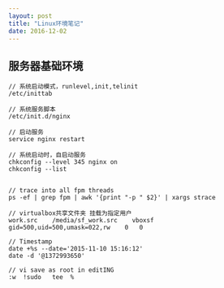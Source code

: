 ```yaml
---
layout: post
title: "Linux环境笔记"
date: 2016-12-02
---
```


## 服务器基础环境

    // 系统启动模式，runlevel,init,telinit
    /etc/inittab

    // 系统服务脚本
    /etc/init.d/nginx

    // 启动服务
    service nginx restart

    // 系统启动时，自启动服务
    chkconfig --level 345 nginx on
    chkconfig --list 
    
    
    // trace into all fpm threads  
    ps -ef | grep fpm | awk '{print "-p " $2}' | xargs strace

    // virtualbox共享文件夹 挂载为指定用户  
    work.src    /media/sf_work.src    vboxsf    gid=500,uid=500,umask=022,rw    0   0

    // Timestamp
    date +%s --date='2015-11-10 15:16:12'
    date -d '@1372993650'

    // vi save as root in editING
    :w  !sudo   tee  %
